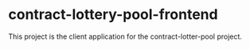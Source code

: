 # contract-lottery-pool-frontend
This project is the client application for the contract-lotter-pool project.

